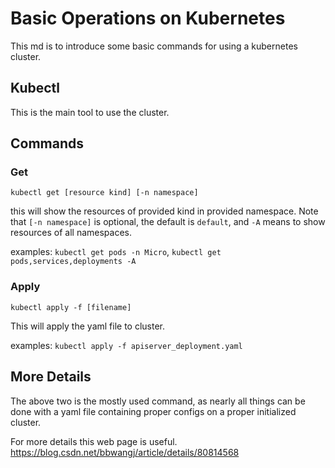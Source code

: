 # Basic Operations on Kubernetes

This md is to introduce some basic commands for using a kubernetes cluster.

## Kubectl

This is the main tool to use the cluster.

## Commands

### Get

`kubectl get [resource kind] [-n namespace]`

this will show the resources of provided kind in provided namespace. Note that `[-n namespace]` is optional, the default is `default`, and `-A` means to show resources of all namespaces.

examples: `kubectl get pods -n Micro`, `kubectl get pods,services,deployments -A`

### Apply

`kubectl apply -f [filename]`

This will apply the yaml file to cluster.

examples: `kubectl apply -f apiserver_deployment.yaml`

## More Details

The above two is the mostly used command, as nearly all things can be done with a yaml file containing proper configs on a proper initialized cluster.

For more details this web page is useful.
<https://blog.csdn.net/bbwangj/article/details/80814568>
